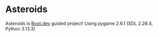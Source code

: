 # Asteroids

Asteroids is [Boot.dev](https://www.boot.dev) guided project!
Using pygame 2.6.1 (SDL 2.28.4, Python 3.13.3)